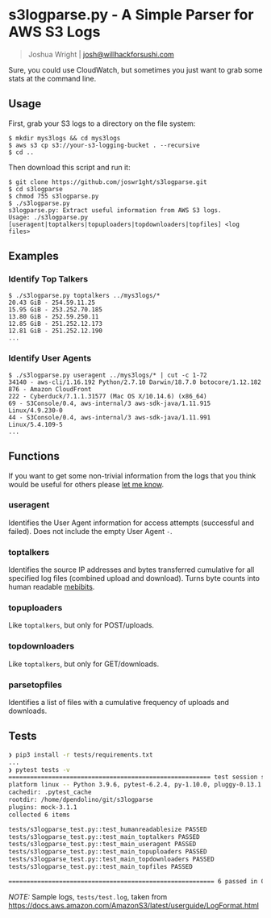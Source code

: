 # s3logparse.py - A Simple Parser for AWS S3 Logs

> Joshua Wright | [josh@willhackforsushi.com](mailto:josh@willhackforsushi.com)


Sure, you could use CloudWatch, but sometimes you just want to grab some
stats at the command line.

## Usage

First, grab your S3 logs to a directory on the file system:

```
$ mkdir mys3logs && cd mys3logs
$ aws s3 cp s3://your-s3-logging-bucket . --recursive
$ cd ..
```

Then download this script and run it:

```
$ git clone https://github.com/joswr1ght/s3logparse.git
$ cd s3logparse
$ chmod 755 s3logparse.py
$ ./s3logparse.py
s3logparse.py: Extract useful information from AWS S3 logs.
Usage: ./s3logparse.py [useragent|toptalkers|topuploaders|topdownloaders|topfiles] <log files>
```

## Examples

### Identify Top Talkers

```
$ ./s3logparse.py toptalkers ../mys3logs/*
20.43 GiB - 254.59.11.25
15.95 GiB - 253.252.70.185
13.80 GiB - 252.59.250.11
12.85 GiB - 251.252.12.173
12.81 GiB - 251.252.12.190
...
```

### Identify User Agents

```
$ ./s3logparse.py useragent ../mys3logs/* | cut -c 1-72
34140 - aws-cli/1.16.192 Python/2.7.10 Darwin/18.7.0 botocore/1.12.182
876 - Amazon CloudFront
222 - Cyberduck/7.1.1.31577 (Mac OS X/10.14.6) (x86_64)
69 - S3Console/0.4, aws-internal/3 aws-sdk-java/1.11.915 Linux/4.9.230-0
44 - S3Console/0.4, aws-internal/3 aws-sdk-java/1.11.991 Linux/5.4.109-5
...
```

## Functions

If you want to get some non-trivial information from the logs that you think would be
useful for others please [let me know](mailto:josh@willhackforsushi.com).

### useragent

Identifies the User Agent information for access attempts (successful and
failed). Does not include the empty User Agent `-`.

### toptalkers

Identifies the source IP addresses and bytes transferred cumulative for all
specified log files (combined upload and download). Turns byte counts into
human readable [mebibits](https://en.wikipedia.org/wiki/Mebibit).

### topuploaders

Like `toptalkers`, but only for POST/uploads.

### topdownloaders

Like `toptalkers`, but only for GET/downloads.

### parsetopfiles

Identifies a list of files with a cumulative frequency of uploads and
downloads.

## Tests

```bash
❯ pip3 install -r tests/requirements.txt
...
❯ pytest tests -v
======================================================== test session starts ========================================================
platform linux -- Python 3.9.6, pytest-6.2.4, py-1.10.0, pluggy-0.13.1 -- /usr/bin/python
cachedir: .pytest_cache
rootdir: /home/dpendolino/git/s3logparse
plugins: mock-3.1.1
collected 6 items

tests/s3logparse_test.py::test_humanreadablesize PASSED                                                                       [ 16%]
tests/s3logparse_test.py::test_main_toptalkers PASSED                                                                         [ 33%]
tests/s3logparse_test.py::test_main_useragent PASSED                                                                          [ 50%]
tests/s3logparse_test.py::test_main_topuploaders PASSED                                                                       [ 66%]
tests/s3logparse_test.py::test_main_topdownloaders PASSED                                                                     [ 83%]
tests/s3logparse_test.py::test_main_topfiles PASSED                                                                           [100%]

========================================================= 6 passed in 0.02s =========================================================
```

_NOTE:_ Sample logs, `tests/test.log`, taken from https://docs.aws.amazon.com/AmazonS3/latest/userguide/LogFormat.html
